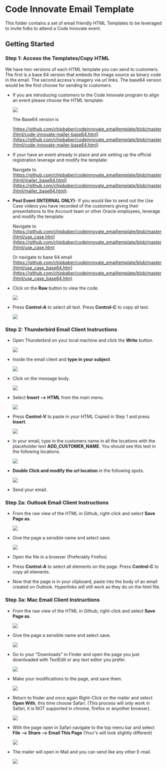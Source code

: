 # Code Innovate Email Template
This folder contains a set of email friendly HTML Templates to be leveraged to invite folks to attend a Code Innovate event.

## Getting Started

### **Step 1:** Access the Templates/Copy HTML
We have two versions of each HTML template you can send to customers. The first is a base 64 version that embeds the image source as binary code in the email. The second access's imagery via url links. The base64 version would be the first choose for sending to customers.

- If you are introducing customers to the Code Innovate program to align an event please choose the HTML template:

  ![](images/README-onepagernewimage.png)


  The Base64 version is

  [https://github.com/chipbaber/codeinnovate_emailtemplate/blob/master/html/code-innovate-mailer-base64.html](https://github.com/chipbaber/codeinnovate_emailtemplate/blob/master/html/code-innovate-mailer-base64.html)

- If your have an event already in place and are setting up the official registration leverage and modify the template:

   Navigate to  [https://github.com/chipbaber/codeinnovate_emailtemplate/blob/master/html/mailer_base64.html](https://github.com/chipbaber/codeinnovate_emailtemplate/blob/master/html/mailer_base64.html).

- **Post Event (INTERNAL ONLY)**- If you would like to send out the Use Case videos you have recorded of the customers giving their presentations to the Account team or other Oracle employees, leverage and modify the template:

  Navigate to
[https://github.com/chipbaber/codeinnovate_emailtemplate/blob/master/html/use_case.htm](https://github.com/chipbaber/codeinnovate_emailtemplate/blob/master/html/use_case.htm)

  Or navigate to base 64 email
[https://github.com/chipbaber/codeinnovate_emailtemplate/blob/master/html/use_case_base64.htm](https://github.com/chipbaber/codeinnovate_emailtemplate/blob/master/html/use_case_base64.htm)

- Click on the **Raw** button to view the code.

  ![](images/README-b1064f4c.png)

- Press **Control-A** to select all text. Press **Control-C** to copy all text.

  ![](images/README-367ebbf8.png)

### **Step 2:** Thunderbird Email Client Instructions

- Open Thunderbird on your local machine and click the **Write** button.

  ![](images/README-27fe768d.png)

- Inside the email client and **type in your subject**.

  ![](images/README-560f7ab0.png)

- Click on the message body.

  ![](images/README-1f73e986.png)

- Select **Insert --> HTML** from the main menu.

  ![](images/README-53c269d4.png)

- Press **Control-V** to paste in your HTML Copied in Step 1 and press **Insert**.

  ![](images/README-4869fdab.png)

- In your email, type in the customers name in all the locations with the placeholder text **ADD_CUSTOMER_NAME**. You should see this text in the following locations.

  ![](images/README-66532a6f.png)

- **Double Click and modify the url location** in the following spots.

  ![](images/README-fa2f767e.png)

- Send your email.

### **Step 2a:** Outlook Email Client Instructions

- From the raw view of the HTML in Github, right-click and select
**Save Page as**.

  ![](images/mac1.png)

- Give the page a sensible name and select save.

  ![](images/mac2.png)

- Open the file in a browser (Preferably Firefox)

- Press **Control-A** to select all elements on the page. Press **Control-C** to copy all elements.

- Now that the page is in your clipboard, paste into the body of an email created on Outlook. Hyperlinks will still work as  they do on the html file.


### **Step 3a:** Mac Email Client Instructions

- From the raw view of the HTML in Github, right-click and select
**Save Page as**.

  ![](images/mac1.png)

- Give the page a sensible name and select save.

  ![](images/mac2.png)

- Go to your "Downloads" in Finder and open the page you just downloaded with TextEdit or any text editor you prefer.

  ![](images/mac3.png)

- Make your modifications to the page, and save them.

  ![](images/mac4.png)

- Return to finder and once again Right-Click on the mailer and select **Open With**, this time choose Safari. (This process will only work in Safari, it is NOT supported in chrome, firefox or anyother browser).

  ![](images/mac5.png)

- With the page open in Safari navigate to the top menu bar and select **File --> Share --> Email This Page** (Your's will look slightly different)

  ![](images/mac6.png)

- The mailer will open in Mail and you can send like any other E-mail.

  ![](images/mac7.png)
